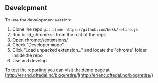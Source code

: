 



Development
-----------

To use the development version:

1. Clone the repo ```git clone https://github.com/bekk/retire.js```
2. Run build_chrome.sh from the root of the repo
3. Open [chrome://extensions/](chrome://extensions/)
4. Check "Developer mode"
5. Click "Load unpacked extension..." and locate the "chrome" folder inside the repo
6. Use and develop

To test the reporting you can visit the demo page at [http://erlend.oftedal.no/blog/retire/](http://erlend.oftedal.no/blog/retire/)
